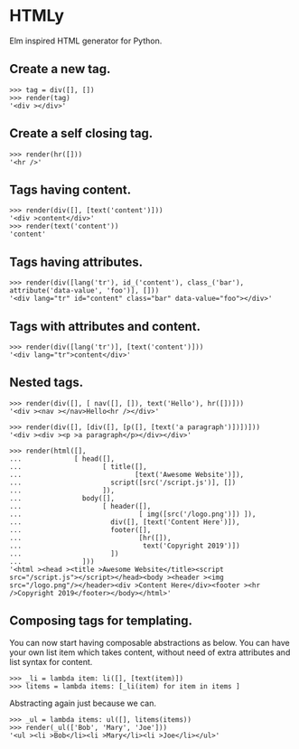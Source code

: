 # HTMLy
Elm inspired HTML generator for Python.

## Create a new tag.

    >>> tag = div([], [])
    >>> render(tag)
    '<div ></div>'

## Create a self closing tag.
    
    >>> render(hr([]))
    '<hr />'

## Tags having content.

    >>> render(div([], [text('content')]))
    '<div >content</div>'
    >>> render(text('content'))
    'content'

## Tags having attributes.

    >>> render(div([lang('tr'), id_('content'), class_('bar'), attribute('data-value', 'foo')], []))
    '<div lang="tr" id="content" class="bar" data-value="foo"></div>'

## Tags with attributes and content.

    >>> render(div([lang('tr')], [text('content')]))
    '<div lang="tr">content</div>'

## Nested tags.

    >>> render(div([], [ nav([], []), text('Hello'), hr([])]))
    '<div ><nav ></nav>Hello<hr /></div>'
    
    >>> render(div([], [div([], [p([], [text('a paragraph')])])]))
    '<div ><div ><p >a paragraph</p></div></div>'

    >>> render(html([],
    ...             [ head([],
    ...                    [ title([],
    ...                            [text('Awesome Website')]),
    ...                      script([src('/script.js')], [])
    ...                    ]),
    ...               body([],
    ...                    [ header([],
    ...                             [ img([src('/logo.png')]) ]),
    ...                      div([], [text('Content Here')]),
    ...                      footer([],
    ...                             [hr([]),
    ...                              text('Copyright 2019')])
    ...                      ])
    ...               ]))
    '<html ><head ><title >Awesome Website</title><script src="/script.js"></script></head><body ><header ><img src="/logo.png"/></header><div >Content Here</div><footer ><hr />Copyright 2019</footer></body></html>'


## Composing tags for templating.
You can now start having composable abstractions as below.
You can have your own list item which takes content, without need of extra attributes and list syntax for content.
    
    >>> _li = lambda item: li([], [text(item)])
    >>> litems = lambda items: [_li(item) for item in items ]

Abstracting again just because we can.

    >>> _ul = lambda items: ul([], litems(items))
    >>> render(_ul(['Bob', 'Mary', 'Joe']))
    '<ul ><li >Bob</li><li >Mary</li><li >Joe</li></ul>'



